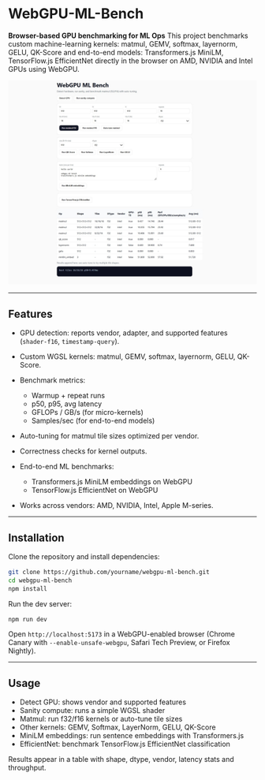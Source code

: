# WebGPU-ML-Bench

**Browser-based GPU benchmarking for ML Ops**
This project benchmarks custom machine-learning kernels: matmul, GEMV, softmax, layernorm, GELU, QK-Score and end-to-end models: Transformers.js MiniLM, TensorFlow\.js EfficientNet directly in the browser on AMD, NVIDIA and Intel GPUs using WebGPU.

![Demo](output_img.jpg)

---

## Features

* GPU detection: reports vendor, adapter, and supported features (`shader-f16`, `timestamp-query`).
* Custom WGSL kernels: matmul, GEMV, softmax, layernorm, GELU, QK-Score.
* Benchmark metrics:

  * Warmup + repeat runs
  * p50, p95, avg latency
  * GFLOPs / GB/s (for micro-kernels)
  * Samples/sec (for end-to-end models)
* Auto-tuning for matmul tile sizes optimized per vendor.
* Correctness checks for kernel outputs.
* End-to-end ML benchmarks:

  * Transformers.js MiniLM embeddings on WebGPU
  * TensorFlow\.js EfficientNet on WebGPU
* Works across vendors: AMD, NVIDIA, Intel, Apple M-series.

---

## Installation

Clone the repository and install dependencies:

```bash
git clone https://github.com/yourname/webgpu-ml-bench.git
cd webgpu-ml-bench
npm install
```

Run the dev server:

```bash
npm run dev
```

Open `http://localhost:5173` in a WebGPU-enabled browser (Chrome Canary with `--enable-unsafe-webgpu`, Safari Tech Preview, or Firefox Nightly).

---

## Usage

* Detect GPU: shows vendor and supported features
* Sanity compute: runs a simple WGSL shader
* Matmul: run f32/f16 kernels or auto-tune tile sizes
* Other kernels: GEMV, Softmax, LayerNorm, GELU, QK-Score
* MiniLM embeddings: run sentence embeddings with Transformers.js
* EfficientNet: benchmark TensorFlow\.js EfficientNet classification

Results appear in a table with shape, dtype, vendor, latency stats and throughput.
